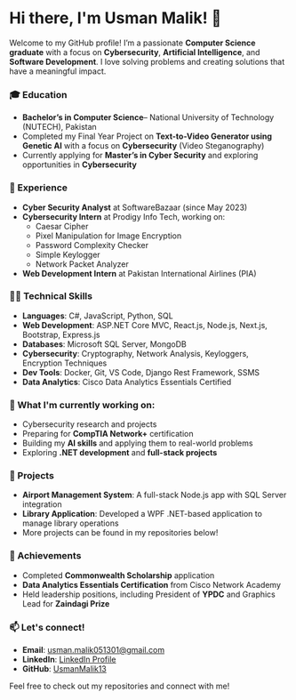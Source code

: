 # Hi there, I'm Usman Malik! 👋

Welcome to my GitHub profile! I’m a passionate **Computer Science graduate** with a focus on **Cybersecurity**, **Artificial Intelligence**, and **Software Development**. I love solving problems and creating solutions that have a meaningful impact.

### 🎓 Education
- **Bachelor’s in Computer Science**– National University of Technology (NUTECH), Pakistan
- Completed my Final Year Project on **Text-to-Video Generator using Genetic AI** with a focus on **Cybersecurity** (Video Steganography)
- Currently applying for **Master’s in Cyber Security** and exploring opportunities in **Cybersecurity**

### 💼 Experience
- **Cyber Security Analyst** at SoftwareBazaar (since May 2023)
- **Cybersecurity Intern** at Prodigy Info Tech, working on:
  - Caesar Cipher
  - Pixel Manipulation for Image Encryption
  - Password Complexity Checker
  - Simple Keylogger
  - Network Packet Analyzer
- **Web Development Intern** at Pakistan International Airlines (PIA)
  
### 🧑‍💻 Technical Skills
- **Languages**: C#, JavaScript, Python, SQL
- **Web Development**: ASP.NET Core MVC, React.js, Node.js, Next.js, Bootstrap, Express.js
- **Databases**: Microsoft SQL Server, MongoDB
- **Cybersecurity**: Cryptography, Network Analysis, Keyloggers, Encryption Techniques
- **Dev Tools**: Docker, Git, VS Code, Django Rest Framework, SSMS
- **Data Analytics**: Cisco Data Analytics Essentials Certified

### 🌱 What I'm currently working on:
- Cybersecurity research and projects
- Preparing for **CompTIA Network+** certification
- Building my **AI skills** and applying them to real-world problems
- Exploring **.NET development** and **full-stack projects**

### 🎯 Projects
- **Airport Management System**: A full-stack Node.js app with SQL Server integration
- **Library Application**: Developed a WPF .NET-based application to manage library operations
- More projects can be found in my repositories below!

### 🎯 Achievements
- Completed **Commonwealth Scholarship** application
- **Data Analytics Essentials Certification** from Cisco Network Academy
- Held leadership positions, including President of **YPDC** and Graphics Lead for **Zaindagi Prize**

### 📫 Let's connect!
- **Email**: [usman.malik051301@gmail.com](mailto:usman.malik051301@gmail.com)
- **LinkedIn**: [LinkedIn Profile](www.linkedin.com/in/usman-malik-62b160250)
- **GitHub**: [UsmanMalik13](https://github.com/UsmanMalik13)

Feel free to check out my repositories and connect with me!
